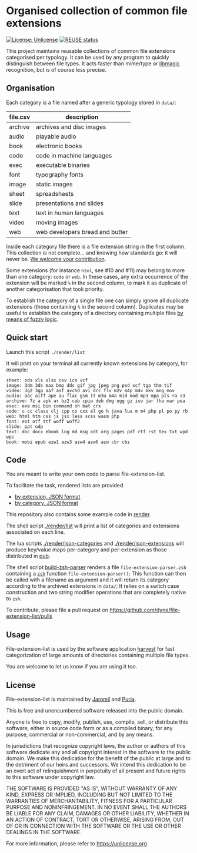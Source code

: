 <!--
SPDX-FileCopyrightText: 2020 Jaromil <jaromil@dyne.org>
SPDX-FileCopyrightText: 2020 Puria Nafisi Azizi <puria@dyne.org>
SPDX-FileCopyrightText: 2021 Robin Vobruba <hoijui.quaero@gmail.com>

SPDX-License-Identifier: CC0-1.0
-->

# Organised collection of common file extensions

[![License: Unlicense](
    https://img.shields.io/badge/License-Unlicense-blue.svg)](
    https://unlicense.org/)
[![REUSE status](
    https://api.reuse.software/badge/github.com/hoijui/file-extension-list)](
    https://api.reuse.software/info/github.com/hoijui/file-extension-list)

This project maintains reusable collections of common file extensions
categorised per typology.
It can be used by any program
to quickly distinguish between file types.
It acts faster than mime/type or [libmagic](
https://www.commandlinux.com/man-page/man3/libmagic.3.html) recognition,
but is of course less precise.

## Organisation

Each category is a file named after a generic typology stored in `data/`:

| file.csv | description |
| --- | ---------- |
| archive | archives and disc images |
| audio | playable audio |
| book | electronic books |
| code | code in machine languages |
| exec | executable binaries |
| font | typography fonts |
| image | static images |
| sheet | spreadsheets |
| slide | presentations and slides |
| text | text in human languages |
| video | moving images |
| web | web developers bread and butter |

Inside each category file there is a file extension string
in the first column.
This collection is not complete...
and knowing how standards go: it will never be.
[We welcome your contribution](
https://github.com/dyne/file-extension-list/pulls).

Some extensions (for instance `html`, see #10 and #11)
may belong to more than one category:
`code` or `web`.
In these cases, any extra occurrence of the extension
will be marked `%` in the second column,
to mark it as duplicate of another categorisation
that took priority.

To establish the category of a single file
one can simply ignore all duplicate extensions
(those containing `%` in the second column).
Duplicates may be useful to establish the category of a directory
containing multiple files [by means of fuzzy logic](
https://github.com/dyne/file-extension-list/pull/10#issuecomment-529363535).

## Quick start

Launch this script `./render/list`

It will print on your terminal all currently known extensions by category,
for example:

```
sheet: ods xls xlsx csv ics vcf
image: 3dm 3ds max bmp dds gif jpg jpeg png psd xcf tga thm tif
video: 3g2 3gp aaf asf avchd avi drc flv m2v m4p m4v mkv mng mov
audio: aac aiff ape au flac gsm it m3u m4a mid mod mp3 mpa pls ra s3
archive: 7z a apk ar bz2 cab cpio deb dmg egg gz iso jar lha mar pea
exec: exe msi bin command sh bat crx
code: c cc class clj cpp cs cxx el go h java lua m m4 php pl po py rb
web: html htm css js jsx less scss wasm php
font: eot otf ttf woff woff2
slide: ppt odp
text: doc docx ebook log md msg odt org pages pdf rtf rst tex txt wpd wps
book: mobi epub azw1 azw3 azw4 azw6 azw cbr cbz
```

## Code

You are meant to write your own code to parse file-extension-list.

To facilitate the task, rendered lists are provided

- [by extension, JSON format](pub/extensions.json)
- [by category, JSON format](pub/categories.json)

This repository also contains some example code in [render](render).

The shell script [./render/list](render/list)
will print a list of categories and extensions associated on each line.

The lua scripts [./render/json-categories](render/json-categories)
and [./render/json-extensions](render/json-extensions)
will produce key/value maps per-category and per-extension
as those distributed in [pub](pub).

The shell script [build-zsh-parser](render/build-zsh-parser)
renders a file `file-extension-parser.zsh`
containing a [`zsh`](https://www.zsh.org/) function `file-extension-parser()`;
This function can then be called with a filename as argument
and it will return its category
according to the archived extensions in `data/`;
It relies on a switch case construction and two string modifier operations
that are completely native to `zsh`.

To contribute, please file a pull request on
<https://github.com/dyne/file-extension-list/pulls>

## Usage

File-extension-list is used by the software application
[harvest](https://github.com/dyne/harvest)
for fast categorization of large amounts of directories
containing multiple file types.

You are welcome to let us know if you are using it too.

## License

File-extension-list is maintained by [Jaromil](/jaromil) and [Puria](/puria).

This is free and unencumbered software released into the public domain.

Anyone is free to copy, modify, publish, use, compile, sell, or
distribute this software, either in source code form or as a compiled
binary, for any purpose, commercial or non-commercial, and by any
means.

In jurisdictions that recognize copyright laws, the author or authors
of this software dedicate any and all copyright interest in the
software to the public domain. We make this dedication for the benefit
of the public at large and to the detriment of our heirs and
successors. We intend this dedication to be an overt act of
relinquishment in perpetuity of all present and future rights to this
software under copyright law.

THE SOFTWARE IS PROVIDED "AS IS", WITHOUT WARRANTY OF ANY KIND,
EXPRESS OR IMPLIED, INCLUDING BUT NOT LIMITED TO THE WARRANTIES OF
MERCHANTABILITY, FITNESS FOR A PARTICULAR PURPOSE AND NONINFRINGEMENT.
IN NO EVENT SHALL THE AUTHORS BE LIABLE FOR ANY CLAIM, DAMAGES OR
OTHER LIABILITY, WHETHER IN AN ACTION OF CONTRACT, TORT OR OTHERWISE,
ARISING FROM, OUT OF OR IN CONNECTION WITH THE SOFTWARE OR THE USE OR
OTHER DEALINGS IN THE SOFTWARE.

For more information, please refer to <https://unlicense.org>
